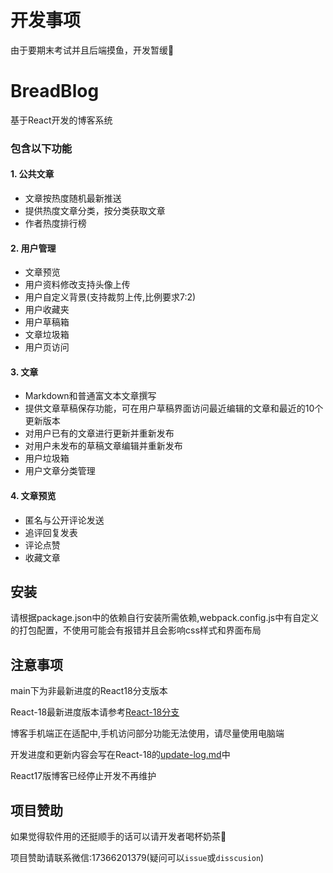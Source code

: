 # 开发事项
由于要期末考试并且后端摸鱼，开发暂缓🤒
# BreadBlog
基于React开发的博客系统

### 包含以下功能
#### 1. 公共文章
  * 文章按热度随机最新推送
  * 提供热度文章分类，按分类获取文章
  * 作者热度排行榜
#### 2. 用户管理
  * 文章预览
  * 用户资料修改支持头像上传
  * 用户自定义背景(支持裁剪上传,比例要求7:2)
  * 用户收藏夹
  * 用户草稿箱
  * 文章垃圾箱
  * 用户页访问
#### 3. 文章
  * Markdown和普通富文本文章撰写
  * 提供文章草稿保存功能，可在用户草稿界面访问最近编辑的文章和最近的10个更新版本
  * 对用户已有的文章进行更新并重新发布
  * 对用户未发布的草稿文章编辑并重新发布
  * 用户垃圾箱
  * 用户文章分类管理
#### 4. 文章预览
  * 匿名与公开评论发送
  * 追评回复发表
  * 评论点赞
  * 收藏文章
## 安装
 请根据package.json中的依赖自行安装所需依赖,webpack.config.js中有自定义的打包配置，不使用可能会有报错并且会影响css样式和界面布局
## 注意事项
 main下为非最新进度的React18分支版本
 
 React-18最新进度版本请参考[React-18分支](https://github.com/ChineseBread/BreadBlog/tree/React-18)
 
 博客手机端正在适配中,手机访问部分功能无法使用，请尽量使用电脑端
 
 开发进度和更新内容会写在React-18的[update-log.md](https://github.com/ChineseBread/BreadBlog/blob/React-18/update-log.md)中
 
 React17版博客已经停止开发不再维护

## 项目赞助
如果觉得软件用的还挺顺手的话可以请开发者喝杯奶茶🤪

项目赞助请联系微信:17366201379(疑问可以`issue`或`disscusion`)
